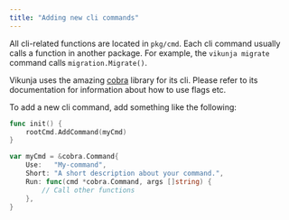 ```yaml
---
title: "Adding new cli commands"
---
```


All cli-related functions are located in `pkg/cmd`.
Each cli command usually calls a function in another package.
For example, the `vikunja migrate` command calls `migration.Migrate()`.

Vikunja uses the amazing [cobra](https://github.com/spf13/cobra) library for its cli.
Please refer to its documentation for information about how to use flags etc.

To add a new cli command, add something like the following:

```go
func init() {
	rootCmd.AddCommand(myCmd)
}

var myCmd = &cobra.Command{
	Use:   "My-command",
	Short: "A short description about your command.",
	Run: func(cmd *cobra.Command, args []string) {
		// Call other functions
	},
}
```
